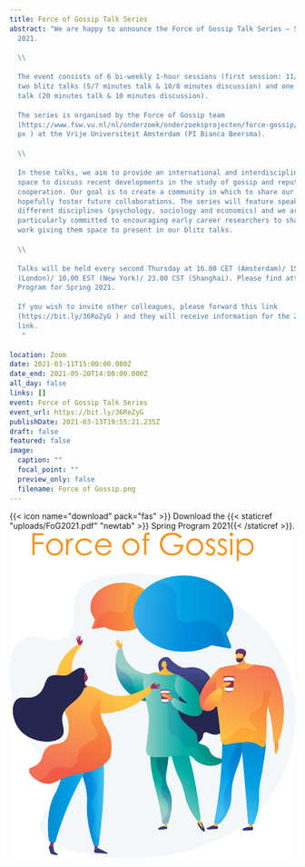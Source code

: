 ```yaml
---
title: Force of Gossip Talk Series
abstract: "We are happy to announce the Force of Gossip Talk Series – Spring
  2021.

  \\

  The event consists of 6 bi-weekly 1-hour sessions (first session: 11/03, last session: 20/05). Each session comprises
  two blitz talks (5/7 minutes talk & 10/8 minutes discussion) and one keynote
  talk (20 minutes talk & 10 minutes discussion).

  The series is organised by the Force of Gossip team
  (https://www.fsw.vu.nl/nl/onderzoek/onderzoeksprojecten/force-gossip/index.as\
  px ) at the Vrije Universiteit Amsterdam (PI Bianca Beersma).

  \\

  In these talks, we aim to provide an international and interdisciplinary
  space to discuss recent developments in the study of gossip and reputation on
  cooperation. Our goal is to create a community in which to share our work and
  hopefully foster future collaborations. The series will feature speakers from
  different disciplines (psychology, sociology and economics) and we are
  particularly committed to encouraging early career researchers to share their
  work giving them space to present in our blitz talks.

  \\

  Talks will be held every second Thursday at 16.00 CET (Amsterdam)/ 15.00 GMT
  (London)/ 10.00 EST (New York)/ 23.00 CST (Shanghai). Please find attached the
  Program for Spring 2021.

  If you wish to invite other colleagues, please forward this link
  (https://bit.ly/36RoZyG ) and they will receive information for the Zoom
  link.
   "

location: Zoom
date: 2021-03-11T15:00:00.000Z
date_end: 2021-05-20T14:00:00.000Z
all_day: false
links: []
event: Force of Gossip Talk Series
event_url: https://bit.ly/36RoZyG
publishDate: 2021-03-13T19:55:21.235Z
draft: false
featured: false
image:
  caption: ""
  focal_point: ""
  preview_only: false
  filename: Force of Gossip.png
---
```

   {{< icon name="download" pack="fas" >}} Download the {{< staticref "uploads/FoG2021.pdf" "newtab" >}} Spring Program 2021{{< /staticref >}}.
<img src="FoG.png">
